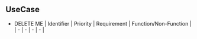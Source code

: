 ## UseCase

* DELETE ME
| Identifier | Priority | Requirement | Function/Non-Function |
| - | - | - | - |
